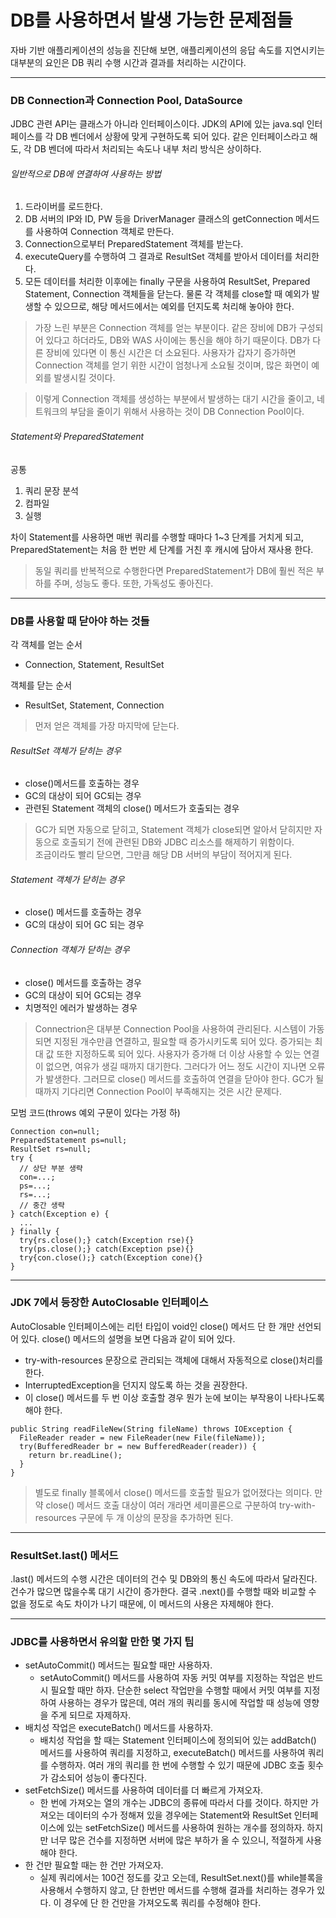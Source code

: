 # DB를 사용하면서 발생 가능한 문제점들
자바 기반 애플리케이션의 성능을 진단해 보면, 애플리케이션의 응답 속도를 지연시키는 대부분의 요인은 DB 쿼리 수행 시간과 결과를 처리하는 시간이다.
<hr/>

### DB Connection과 Connection Pool, DataSource
JDBC 관련 API는 클래스가 아니라 인터페이스이다. JDK의 API에 있는 java.sql 인터페이스를 각 DB 벤더에서 상황에 맞게 구현하도록 되어 있다. 같은 인터페이스라고 해도, 
각 DB 벤더에 따라서 처리되는 속도나 내부 처리 방식은 상이하다.

###### 일반적으로 DB에 연결하여 사용하는 방법
1. 드라이버를 로드한다.
2. DB 서버의 IP와 ID, PW 등을 DriverManager 클래스의 getConnection 메서드를 사용하여 Connection 객체로 만든다.
3. Connection으로부터 PreparedStatement 객체를 받는다.
4. executeQuery를 수행하여 그 결과로 ResultSet 객체를 받아서 데이터를 처리한다.
5. 모든 데이터를 처리한 이후에는 finally 구문을 사용하여 ResultSet, Prepared Statement, Connection 객체들을 닫는다. 물론 각 객체를 close할 때 예외가 
발생할 수 있으므로, 해당 메서드에서는 예외를 던지도록 처리해 놓아야 한다.

> 가장 느린 부분은 Connection 객체를 얻는 부분이다. 같은 장비에 DB가 구성되어 있다고 하더라도, DB와 WAS 사이에는 통신을 해야 하기 때문이다. DB가 다른 장비에 
있다면 이 통신 시간은 더 소요된다. 사용자가 갑자기 증가하면 Connection 객체를 얻기 위한 시간이 엄청나게 소요될 것이며, 많은 화면이 예외를 발생시킬 것이다.

> 이렇게 Connection 객체를 생성하는 부분에서 발생하는 대기 시간을 줄이고, 네트워크의 부담을 줄이기 위해서 사용하는 것이 DB Connection Pool이다.

###### Statement와 PreparedStatement
공통
1. 쿼리 문장 분석
2. 컴파일
3. 실행

차이
Statement를 사용하면 매번 쿼리를 수행할 때마다 1~3 단계를 거치게 되고, PreparedStatement는 처음 한 번만 세 단계를 거친 후 캐시에 담아서 재사용 한다.

> 동일 쿼리를 반복적으로 수행한다면 PreparedStatement가 DB에 훨씬 적은 부하를 주며, 성능도 좋다. 또한, 가독성도 좋아진다.
<hr/>

### DB를 사용할 때 닫아야 하는 것들
각 객체를 얻는 순서
* Connection, Statement, ResultSet

객체를 닫는 순서
* ResultSet, Statement, Connection

> 먼저 얻은 객체를 가장 마지막에 닫는다.

###### ResultSet 객체가 닫히는 경우
* close()메서드를 호출하는 경우
* GC의 대상이 되어 GC되는 경우
* 관련된 Statement 객체의 close() 메서드가 호출되는 경우

> GC가 되면 자동으로 닫히고, Statement 객체가 close되면 알아서 닫히지만 자동으로 호출되기 전에 관련된 DB와 JDBC 리소스를 해제하기 위함이다.<br/>
> 조금이라도 빨리 닫으면, 그만큼 해당 DB 서버의 부담이 적어지게 된다.

###### Statement 객체가 닫히는 경우
* close() 메서드를 호출하는 경우
* GC의 대상이 되어 GC 되는 경우

###### Connection 객체가 닫히는 경우
* close() 메서드를 호출하는 경우
* GC의 대상이 되어 GC되는 경우
* 치명적인 에러가 발생하는 경우

> Connectrion은 대부분 Connection Pool을 사용하여 관리된다. 시스템이 가동되면 지정된 개수만큼 연결하고, 필요할 때 증가시키도록 되어 있다. 
증가되는 최대 값 또한 지정하도록 되어 있다. 사용자가 증가해 더 이상 사용할 수 있는 연결이 없으면, 여유가 생길 때까지 대기한다. 그러다가 어느 정도 
시간이 지나면 오류가 발생한다. 그러므로 close() 메서드를 호출하여 연결을 닫아야 한다. GC가 될 때까지 기다리면 Connection Pool이 부족해지는 것은 시간 문제다.

모범 코드(throws 예외 구문이 있다는 가정 하)
```
Connection con=null;
PreparedStatement ps=null;
ResultSet rs=null;
try {
  // 상단 부분 생략
  con=...;
  ps=...;
  rs=...;
  // 중간 생략
} catch(Exception e) {
  ...
} finally {
  try{rs.close();} catch(Exception rse){}
  try(ps.close();} catch(Exception pse){}
  try{con.close();} catch(Exception cone){}
}
```
<hr/>

### JDK 7에서 등장한 AutoClosable 인터페이스
AutoClosable 인터페이스에는 리턴 타입이 void인 close() 메서드 단 한 개만 선언되어 있다. close() 메서드의 설명을 보면 다음과 같이 되어 있다.
* try-with-resources 문장으로 관리되는 객체에 대해서 자동적으로 close()처리를 한다.
* InterruptedException을 던지지 않도록 하는 것을 권장한다.
* 이 close() 메서드를 두 번 이상 호출할 경우 뭔가 눈에 보이는 부작용이 나타나도록 해야 한다.
```
public String readFileNew(String fileName) throws IOException {
  FileReader reader = new FileReader(new File(fileName));
  try(BufferedReader br = new BufferedReader(reader)) {
    return br.readLine();
  }
}
```
> 별도로 finally 블록에서 close() 메서드를 호출할 필요가 없어졌다는 의미다. 만약 close() 메서드 호출 대상이 여러 개라면 세미콜론으로 구분하여 try-with-resources 구문에 두 개 이상의 문장을 추가하면 된다.
<hr/>

### ResultSet.last() 메서드
.last() 메서드의 수행 시간은 데이터의 건수 및 DB와의 통신 속도에 따라서 달라진다. 건수가 많으면 많을수록 대기 시간이 증가한다. 결국 .next()를 수행할 때와 비교할 수 없을 정도로 속도 차이가 나기 때문에, 이 메서드의 사용은 자제해야 한다.
<hr/>

### JDBC를 사용하면서 유의할 만한 몇 가지 팁
* setAutoCommit() 메서드는 필요할 때만 사용하자.
  * setAutoCommit() 메서드를 사용하여 자동 커밋 여부를 지정하는 작업은 반드시 필요할 때만 하자. 단순한 select 작업만을 수행할 때에서 커밋 여부를 지정하여 사용하는 경우가 많은데, 여러 개의 쿼리를 동시에 작업할 때 성능에 영향을 주게 되므로 자제하자.
* 배치성 작업은 executeBatch() 메서드를 사용하자.
  * 배치성 작업을 할 때는 Statement 인터페이스에 정의되어 있는 addBatch() 메서드를 사용하여 쿼리를 지정하고, executeBatch() 메서드를 사용하여 쿼리를 수행하자. 여러 개의 쿼리를 한 번에 수행할 수 있기 때문에 JDBC 호출 횟수가 감소되어 성능이 좋다진다.
* setFetchSize() 메서드를 사용하여 데이터를 더 빠르게 가져오자.
  * 한 번에 가져오는 열의 개수는 JDBC의 종류에 따라서 다를 것이다. 하지만 가져오는 데이터의 수가 정해져 있을 경우에는 Statement와 ResultSet 인터페이스에 있는 setFetchSize() 메서드를 사용하여 원하는 개수를 정의하자. 하지만 너무 많은 건수를 지정하면 서버에 많은 부하가 올 수 있으니, 적절하게 사용해야 한다.
* 한 건만 필요할 때는 한 건만 가져오자.
  * 실제 쿼리에서는 100건 정도를 갖고 오는데, ResultSet.next()를 while블록을 사용해서 수행하지 않고, 단 한번만 메서드를 수행해 결과를 처리하는 경우가 있다. 이 경우에 단 한 건만을 가져오도록 쿼리를 수정해야 한다.
  

